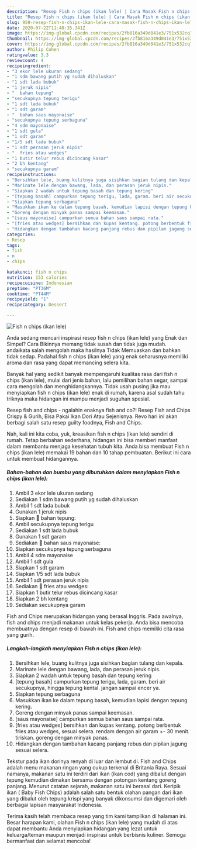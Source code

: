 ```yaml
---
description: "Resep Fish n chips (ikan lele) | Cara Masak Fish n chips (ikan lele) Yang Sedap"
title: "Resep Fish n chips (ikan lele) | Cara Masak Fish n chips (ikan lele) Yang Sedap"
slug: 959-resep-fish-n-chips-ikan-lele-cara-masak-fish-n-chips-ikan-lele-yang-sedap
date: 2020-07-22T11:48:35.341Z
image: https://img-global.cpcdn.com/recipes/2fb816a349d041e3/751x532cq70/fish-n-chips-ikan-lele-foto-resep-utama.jpg
thumbnail: https://img-global.cpcdn.com/recipes/2fb816a349d041e3/751x532cq70/fish-n-chips-ikan-lele-foto-resep-utama.jpg
cover: https://img-global.cpcdn.com/recipes/2fb816a349d041e3/751x532cq70/fish-n-chips-ikan-lele-foto-resep-utama.jpg
author: Philip Cohen
ratingvalue: 3.3
reviewcount: 4
recipeingredient:
- "3 ekor lele ukuran sedang"
- "1 sdm bawang putih yg sudah dihaluskan"
- "1 sdt lada bubuk"
- "1 jeruk nipis"
- "  bahan tepung"
- "secukupnya tepung terigu"
- "1 sdt lada bubuk"
- "1 sdt garam"
- "  bahan saus mayonaise"
- "secukupnya tepung serbaguna"
- "4 sdm mayonaise"
- "1 sdt gula"
- "1 sdt garam"
- "1/5 sdt lada bubuk"
- "1 sdt perasan jeruk nipis"
- "  fries atau wedges"
- "1 butir telur rebus dicincang kasar"
- "2 bh kentang"
- "secukupnya garam"
recipeinstructions:
- "Bersihkan lele, buang kulitnya juga sisihkan bagian tulang dan kepala."
- "Marinate lele dengan bawang, lada, dan perasan jeruk nipis."
- "Siapkan 2 wadah untuk tepung basah dan tepung kering"
- "[tepung basah] campurkan tepung terigu, lada, garam. beri air secukupnya, hingga tepung kental. jangan sampai encer ya."
- "Siapkan tepung serbaguna"
- "Masukkan ikan ke dalam tepung basah, kemudian lapisi dengan tepung kering."
- "Goreng dengan minyak panas sampai keemasan."
- "[saus mayonaise] campurkan semua bahan saus sampai rata."
- "[fries atau wedges] bersihkan dan kupas kentang. potong berbentuk fries atau wedges, sesuai selera. rendam dengan air garam +- 30 menit. tiriskan. goreng dengan minyak panas."
- "Hidangkan dengan tambahan kacang panjang rebus dan pipilan jagung sesuai selera."
categories:
- Resep
tags:
- fish
- n
- chips

katakunci: fish n chips 
nutrition: 153 calories
recipecuisine: Indonesian
preptime: "PT36M"
cooktime: "PT44M"
recipeyield: "1"
recipecategory: Dessert

---
```



![Fish n chips (ikan lele)](https://img-global.cpcdn.com/recipes/2fb816a349d041e3/751x532cq70/fish-n-chips-ikan-lele-foto-resep-utama.jpg)

Anda sedang mencari inspirasi resep fish n chips (ikan lele) yang Enak dan Simpel? Cara Bikinnya memang tidak susah dan tidak juga mudah. andaikata salah mengolah maka hasilnya Tidak Memuaskan dan bahkan tidak sedap. Padahal fish n chips (ikan lele) yang enak seharusnya memiliki aroma dan rasa yang dapat memancing selera kita.

Banyak hal yang sedikit banyak mempengaruhi kualitas rasa dari fish n chips (ikan lele), mulai dari jenis bahan, lalu pemilihan bahan segar, sampai cara mengolah dan menghidangkannya. Tidak usah pusing jika mau menyiapkan fish n chips (ikan lele) enak di rumah, karena asal sudah tahu triknya maka hidangan ini mampu menjadi suguhan spesial.

Resep fish and chips - ngalahin enaknya fish and co?! Resep Fish and Chips Crispy &amp; Gurih, Bisa Pakai Ikan Dori Atau Sejenisnya. Revo hari ini akan berbagi salah satu resep guilty foodnya, Fish and Chips.


Nah, kali ini kita coba, yuk, kreasikan fish n chips (ikan lele) sendiri di rumah. Tetap berbahan sederhana, hidangan ini bisa memberi manfaat dalam membantu menjaga kesehatan tubuh kita. Anda bisa membuat Fish n chips (ikan lele) memakai 19 bahan dan 10 tahap pembuatan. Berikut ini cara untuk membuat hidangannya.

<!--inarticleads1-->

##### Bahan-bahan dan bumbu yang dibutuhkan dalam menyiapkan Fish n chips (ikan lele):

1. Ambil 3 ekor lele ukuran sedang
1. Sediakan 1 sdm bawang putih yg sudah dihaluskan
1. Ambil 1 sdt lada bubuk
1. Gunakan 1 jeruk nipis
1. Siapkan  🌾 bahan tepung:
1. Ambil secukupnya tepung terigu
1. Sediakan 1 sdt lada bubuk
1. Gunakan 1 sdt garam
1. Sediakan  🧀 bahan saus mayonaise:
1. Siapkan secukupnya tepung serbaguna
1. Ambil 4 sdm mayonaise
1. Ambil 1 sdt gula
1. Siapkan 1 sdt garam
1. Siapkan 1/5 sdt lada bubuk
1. Ambil 1 sdt perasan jeruk nipis
1. Sediakan  🍟 fries atau wedges:
1. Siapkan 1 butir telur rebus dicincang kasar
1. Siapkan 2 bh kentang
1. Sediakan secukupnya garam


Fish and Chips merupakan hidangan yang berasal Inggris. Pada awalnya, fish and chips menjadi makanan untuk kelas pekerja. Anda bisa mencoba membuatnya dengan resep di bawah ini. Fish and chips memiliki cita rasa yang gurih. 

<!--inarticleads2-->

##### Langkah-langkah menyiapkan Fish n chips (ikan lele):

1. Bersihkan lele, buang kulitnya juga sisihkan bagian tulang dan kepala.
1. Marinate lele dengan bawang, lada, dan perasan jeruk nipis.
1. Siapkan 2 wadah untuk tepung basah dan tepung kering
1. [tepung basah] campurkan tepung terigu, lada, garam. beri air secukupnya, hingga tepung kental. jangan sampai encer ya.
1. Siapkan tepung serbaguna
1. Masukkan ikan ke dalam tepung basah, kemudian lapisi dengan tepung kering.
1. Goreng dengan minyak panas sampai keemasan.
1. [saus mayonaise] campurkan semua bahan saus sampai rata.
1. [fries atau wedges] bersihkan dan kupas kentang. potong berbentuk fries atau wedges, sesuai selera. rendam dengan air garam +- 30 menit. tiriskan. goreng dengan minyak panas.
1. Hidangkan dengan tambahan kacang panjang rebus dan pipilan jagung sesuai selera.


Tekstur pada ikan dorinya renyah di luar dan lembut di. Fish and Chips adalah menu makanan ringan yang cukup terkenal di Britania Raya. Sesuai namanya, makanan satu ini terdiri dari ikan (ikan cod) yang dibalut dengan tepung kemudian dimakan bersama dengan potongan kentang goreng panjang. Menurut catatan sejarah, makanan satu ini berasal dari. Keripik ikan ( Baby Fish Chips) adalah salah satu bentuk olahan pangan dari ikan yang dibalut oleh tepung krispi yang banyak dikonsumsi dan digemari oleh berbagai lapisan masyarakat Indonesia. 

Terima kasih telah membaca resep yang tim kami tampilkan di halaman ini. Besar harapan kami, olahan Fish n chips (ikan lele) yang mudah di atas dapat membantu Anda menyiapkan hidangan yang lezat untuk keluarga/teman maupun menjadi inspirasi untuk berbisnis kuliner. Semoga bermanfaat dan selamat mencoba!
